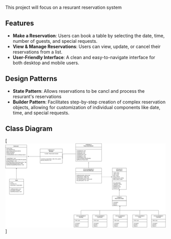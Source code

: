 
This project will focus on a resurant reservation system

## Features

- **Make a Reservation**: Users can book a table by selecting the date, time, number of guests, and special requests.
- **View & Manage Reservations**: Users can view, update, or cancel their reservations from a list.
- **User-Friendly Interface**: A clean and easy-to-navigate interface for both desktop and mobile users.

## Design Patterns

- **State Pattern**: Allows reservations to be cancl and process the resurant's reservations 
- **Builder Pattern**: Facilitates step-by-step creation of complex reservation objects, allowing for customization of individual components like date, time, and special requests.


## Class Diagram
 [![Class Diagram of the system](ClassDiagram.drawio.png)]